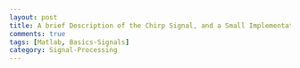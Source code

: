 ```yaml
---
layout: post
title: A brief Description of the Chirp Signal, and a Small Implementation in C++
comments: true
tags: [Matlab, Basics-Signals]
category: Signal-Processing
---
```


